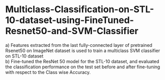 # Multiclass-Classification-on-STL-10-dataset-using-FineTuned-Resnet50-and-SVM-Classifier
a) Features extracted from the last fully-connected layer of pretrained Rsenet50 on ImageNet dataset is used to train a multiclass SVM classifier on STL-10 dataset     
b) Fine-tuned the ResNet 50 model for the STL-10 dataset, and evaluated the classification performance on the test set before and after fine-tuning with respect to the Class wise Accuracy. 

